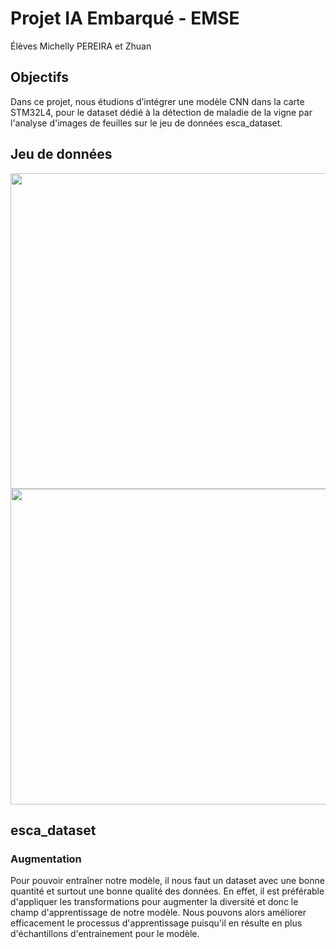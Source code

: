 # **Projet IA Embarqué - EMSE**
Élèves Michelly PEREIRA et Zhuan

## Objectifs
Dans ce projet, nous étudions d’intégrer une modèle CNN dans la carte STM32L4, pour le dataset dédié à la détection de maladie de la vigne par l'analyse d'images de feuilles sur le jeu de données esca_dataset.

## Jeu de données
<div>
 <img src="https://user-images.githubusercontent.com/29697453/197035673-efdc06f0-42c9-43a9-9291-4e17d4d43c57.jpg" width="505"/>
 <img src="https://user-images.githubusercontent.com/29697453/197035607-89dcb607-d79b-40ce-8d77-697dffe0c397.jpg" width="505"/>
</div>

## esca_dataset


### Augmentation

Pour pouvoir entraîner notre modèle, il nous faut un dataset avec une bonne quantité et surtout une bonne qualité des données. En effet, il est préférable d'appliquer les transformations pour augmenter la diversité et donc le champ d'apprentissage de notre modèle. Nous pouvons alors améliorer efficacement le processus d'apprentissage puisqu'il en résulte en plus d'échantillons d'entrainement pour le modèle.

